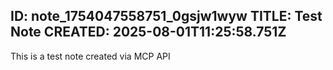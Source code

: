 ID: note_1754047558751_0gsjw1wyw
TITLE: Test Note
CREATED: 2025-08-01T11:25:58.751Z
---
This is a test note created via MCP API